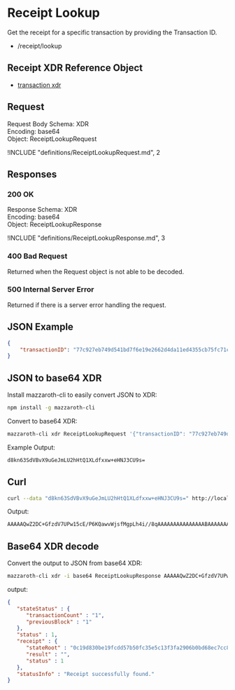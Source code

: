 # Receipt Lookup

Get the receipt for a specific transaction by providing the Transaction ID.

- /receipt/lookup

## Receipt XDR Reference Object

- [transaction xdr](https://github.com/kochavalabs/mazzaroth-xdr/blob/master/idl/receipt.x)

## Request

Request Body Schema: XDR  
Encoding: base64  
Object: ReceiptLookupRequest

!INCLUDE "definitions/ReceiptLookupRequest.md", 2

## Responses

### 200 OK

Response Schema: XDR  
Encoding: base64  
Object: ReceiptLookupResponse

!INCLUDE "definitions/ReceiptLookupResponse.md", 3

### 400 Bad Request

Returned when the Request object is not able to be decoded.

### 500 Internal Server Error

Returned if there is a server error handling the request.

## JSON Example

```JSON
{
    "transactionID": "77c927eb749d541bd7f6e19e2662d4da11ed4355cb75fc71c3e787349dc253db"
}
```

## JSON to base64 XDR

Install mazzaroth-cli to easily convert JSON to XDR:

```Bash
npm install -g mazzaroth-cli
```

Convert to base64 XDR:

```Bash
mazzaroth-cli xdr ReceiptLookupRequest '{"transactionID": "77c927eb749d541bd7f6e19e2662d4da11ed4355cb75fc71c3e787349dc253db"}'
```

Example Output:

```Bash
d8kn63SdVBvX9uGeJmLU2hHtQ1XLdfxxw+eHNJ3CU9s=
```

## Curl

```Bash
curl --data "d8kn63SdVBvX9uGeJmLU2hHtQ1XLdfxxw+eHNJ3CU9s=" http://localhost:8081/receipt/lookup
```

Output:

```Bash
AAAAAQwZ2DC+GfzdV7UPw15cE/P6KQawvWjsfMgpLh4i//8qAAAAAAAAAAAAAAABAAAAAAAAAAEAAAABAAAAG1JlY2VpcHQgc3VjY2Vzc2Z1bGx5IGZvdW5kLgA=
```

## Base64 XDR decode

Convert the output to JSON from base64 XDR:

```Bash
mazzaroth-cli xdr -i base64 ReceiptLookupResponse AAAAAQwZ2DC+GfzdV7UPw15cE/P6KQawvWjsfMgpLh4i//8qAAAAAAAAAAAAAAABAAAAAAAAAAEAAAABAAAAG1JlY2VpcHQgc3VjY2Vzc2Z1bGx5IGZvdW5kLgA=
```

output:

```JSON
{
   "stateStatus" : {
      "transactionCount" : "1",
      "previousBlock" : "1"
   },
   "status" : 1,
   "receipt" : {
      "stateRoot" : "0c19d830be19fcdd57b50fc35e5c13f3fa2906b0bd68ec7cc8292e1e22ffff2a",
      "result" : "",
      "status" : 1
   },
   "statusInfo" : "Receipt successfully found."
}
```
